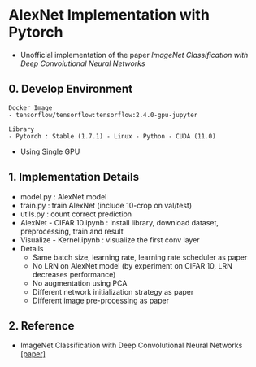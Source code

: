 # AlexNet Implementation with Pytorch
- Unofficial implementation of the paper *ImageNet Classification with Deep Convolutional Neural Networks*


## 0. Develop Environment
```
Docker Image
- tensorflow/tensorflow:tensorflow:2.4.0-gpu-jupyter

Library
- Pytorch : Stable (1.7.1) - Linux - Python - CUDA (11.0)
```
- Using Single GPU


## 1. Implementation Details
- model.py : AlexNet model
- train.py : train AlexNet (include 10-crop on val/test)
- utils.py : count correct prediction
- AlexNet - CIFAR 10.ipynb : install library, download dataset, preprocessing, train and result
- Visualize - Kernel.ipynb : visualize the first conv layer
- Details
  * Same batch size, learning rate, learning rate scheduler as paper
  * No LRN on AlexNet model (by experiment on CIFAR 10, LRN decreases performance)
  * No augmentation using PCA
  * Different network initialization strategy as paper
  * Different image pre-processing as paper


## 2. Reference
- ImageNet Classification with Deep Convolutional Neural Networks [[paper]](https://papers.nips.cc/paper/4824-imagenet-classification-with-deep-convolutional-neural-networks.pdf)
